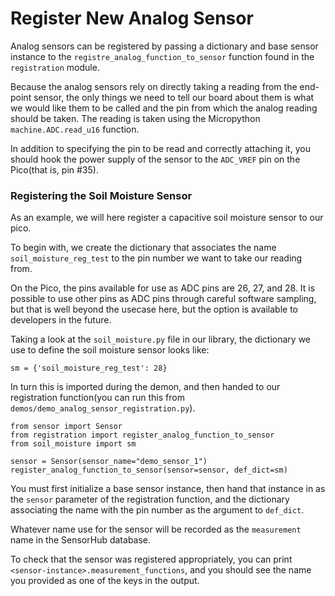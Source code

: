 # Register New Analog Sensor

Analog sensors can be registered by passing a dictionary and base sensor instance to the `registre_analog_function_to_sensor` function found in the `registration` module.

Because the analog sensors rely on directly taking a reading from the end-point
sensor, the only things we need to tell our board about them is what we would
like them to be called and the pin from which the analog reading should be
taken. The reading is taken using the Micropython `machine.ADC.read_u16`
function.

In addition to specifying the pin to be read and correctly attaching it, you should hook the power supply of the sensor to the `ADC_VREF` pin on the Pico(that is, pin #35).

### Registering the Soil Moisture Sensor


As an example, we will here register a capacitive soil moisture sensor to our pico.

To begin with, we create the dictionary that associates the name `soil_moisture_reg_test` to the pin number we want to take our reading from.

On the Pico, the pins available for use as ADC pins are 26, 27, and 28. It is possible to use other pins as ADC pins through careful software sampling, but that is well beyond the usecase here, but the option is available to developers in the future.

Taking a look at the `soil_moisture.py` file in our library, the dictionary we use to define the soil moisture sensor looks like:

```
sm = {'soil_moisture_reg_test': 28}
```
In turn this is imported during the demon, and then handed to our registration function(you can run this from `demos/demo_analog_sensor_registration.py`).

```
from sensor import Sensor
from registration import register_analog_function_to_sensor
from soil_moisture import sm

sensor = Sensor(sensor_name="demo_sensor_1")
register_analog_function_to_sensor(sensor=sensor, def_dict=sm)
```

You must first initialize a base sensor instance, then hand that instance in as the `sensor` parameter of the registration function, and the dictionary associating the name with the pin number as the argument to `def_dict`.

Whatever name use for the sensor will be recorded as the `measurement` name in the SensorHub database.

To check that the sensor was registered appropriately, you can print `<sensor-instance>.measurement_functions`, and you should see the name you provided as one of the keys in the output.